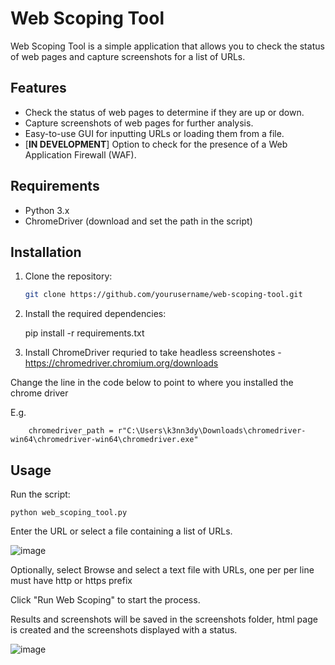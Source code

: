# Web Scoping Tool

Web Scoping Tool is a simple application that allows you to check the status of web pages and capture screenshots for a list of URLs.

## Features

- Check the status of web pages to determine if they are up or down.
- Capture screenshots of web pages for further analysis.
- Easy-to-use GUI for inputting URLs or loading them from a file.
- [**IN DEVELOPMENT**] Option to check for the presence of a Web Application Firewall (WAF).

## Requirements

- Python 3.x
- ChromeDriver (download and set the path in the script) 

## Installation

1. Clone the repository:

   ```bash
   git clone https://github.com/yourusername/web-scoping-tool.git

2. Install the required dependencies:

   pip install -r requirements.txt

3. Install ChromeDriver requried to take headless screenshotes - https://chromedriver.chromium.org/downloads 

Change the line in the code below to point to where you installed the chrome driver

E.g.
```
    chromedriver_path = r"C:\Users\k3nn3dy\Downloads\chromedriver-win64\chromedriver-win64\chromedriver.exe"

```

## Usage
Run the script:

```
python web_scoping_tool.py
```
Enter the URL or select a file containing a list of URLs.

![image](https://github.com/d1r3w0lf81/WebScoper/assets/65041560/15e56e2e-e0f4-45ca-8b21-5b35d46ef503)


Optionally, select Browse and select a text file with URLs, one per per line must have http or https prefix

Click "Run Web Scoping" to start the process.

Results and screenshots will be saved in the screenshots folder, html page is created and the screenshots displayed with a status.

![image](https://github.com/d1r3w0lf81/WebScoper/assets/65041560/252f427e-e88c-43f3-9a60-d02aebb74a3b)

